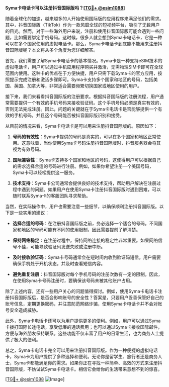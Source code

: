 **Syma卡电话卡可以注册抖音国际版吗？[[TG💪+ @esim1088](https://t.me/s/esim1088)]**

随着全球化的加速，越来越多的人开始使用国际版的应用程序来满足他们的需求。其中，抖音国际版（TikTok）作为一款风靡全球的短视频平台，吸引了无数用户的目光。然而，对于一些海外用户来说，注册和使用抖音国际版可能会遇到一些问题，比如需要绑定手机号码。这时候，很多人就会想到Syma卡电话卡，它是一种可以在多个国家使用的虚拟电话卡。那么，Syma卡电话卡到底能不能用来注册抖音国际版呢？本文将从多个角度为您详细解答。

首先，我们需要了解Syma卡电话卡的基本情况。Syma卡是一种支持eSIM技术的虚拟电话卡，用户可以通过手机应用程序购买并激活，无需物理SIM卡即可在全球范围内使用。这种卡的优点在于方便快捷，用户只需下载Syma卡的官方应用，按照提示完成注册和激活步骤即可。Syma卡支持多个国家和地区的号码，包括美国、英国、加拿大等，非常适合需要频繁切换国家或地区使用的用户。

接下来，我们来看看抖音国际版的注册要求。根据抖音国际版的注册流程，用户通常需要提供一个有效的手机号码来接收验证码。这个手机号码必须是真实有效的，否则无法完成注册。因此，问题的关键就在于Syma卡电话卡是否能够提供一个有效的手机号码，并且这个号码能否被抖音国际版识别和接受。

从目前的情况来看，Syma卡电话卡是可以用来注册抖音国际版的。原因如下：

1. **号码的有效性**：Syma卡提供的号码是真实的，可以在多个国家和地区正常使用。这意味着，当你使用Syma卡号码注册抖音国际版时，抖音服务器会将其视为有效号码。

2. **国际兼容性**：Syma卡支持多个国家和地区的号码，这使得用户可以根据自己的需求选择合适的号码进行注册。例如，如果你希望注册一个美国号码，Syma卡可以轻松提供这一服务。

3. **技术支持**：Syma卡公司通常会提供良好的技术支持，帮助用户解决在注册过程中遇到的问题。如果用户在使用Syma卡注册抖音国际版时遇到困难，可以随时联系Syma卡的客服团队寻求帮助。

当然，在实际操作中，用户也需要注意一些细节，以确保顺利注册抖音国际版。以下是一些实用的建议：

- **选择合适的号码**：在注册抖音国际版之前，务必选择一个适合的号码。不同国家和地区的号码可能有不同的使用限制，因此需要提前了解清楚。

- **保持网络稳定**：在注册过程中，保持网络连接的稳定性非常重要。如果网络信号不佳，可能导致验证码发送失败或注册中断。

- **及时接收验证码**：Syma卡号码通常会在短时间内收到验证码短信。用户需要确保手机处于开机状态，并及时查看短信内容。

- **避免重复注册**：抖音国际版对每个手机号码的注册次数有一定的限制。因此，在使用Syma卡号码注册时，要确保该号码未被其他账户占用。

除了上述内容，还有一些用户关心的问题值得探讨。例如，使用Syma卡电话卡注册抖音国际版后，是否会影响账号的安全性？答案是，只要用户妥善保管好自己的账号信息，定期更换密码，并注意防范网络诈骗，使用Syma卡电话卡并不会对账号安全造成威胁。

此外，Syma卡电话卡还可以为用户提供更多的便利。例如，用户可以通过Syma卡拨打国际长途电话，享受低廉的通话费用；也可以通过Syma卡接收国际邮件，方便与海外朋友保持联系。这些功能不仅丰富了用户的日常生活，也为商务人士提供了极大的便利。

总之，Syma卡电话卡完全可以用来注册抖音国际版。作为一种便捷的虚拟电话卡，Syma卡为用户提供了多种选择和便利。无论你是留学生、旅行者还是商务人士，Syma卡都能满足你的需求。如果你正在寻找一种简单、高效的方式来注册抖音国际版，不妨试试Syma卡电话卡。相信它会给你的生活带来意想不到的惊喜。

[[TG💪+ @esim1088](https://t.me/s/esim1088) ![Image](https://i.postimg.cc/4NQfJmqS/Snipaste-2025-05-13-00-14-12.png)]